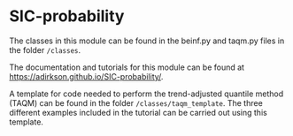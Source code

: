 # SIC-probability

The classes in this module can be found in the beinf.py and taqm.py files in the folder `/classes`.

The documentation and tutorials for this module can be found at https://adirkson.github.io/SIC-probability/.

A template for code needed to perform the trend-adjusted quantile method (TAQM) can be found in the folder `/classes/taqm_template`. The three different examples included in the tutorial can be carried out using this template.
